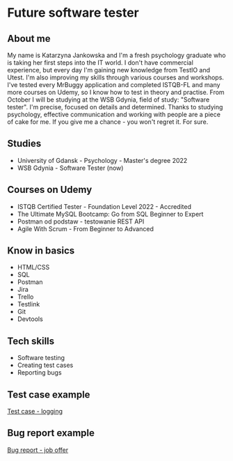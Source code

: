 <h1>Future software tester</h1>
<h2>About me</h2>
<p>My name is Katarzyna Jankowska and I'm a fresh psychology graduate who is taking her first steps into the IT world. I don't have commercial experience, but every day I'm gaining new knowledge from TestIO and Utest. I'm also improving my skills through various courses and workshops. I've tested every MrBuggy application and completed ISTQB-FL and many more courses on Udemy, so I know how to test in theory and practise. From October I will be studying at the WSB Gdynia, field of study: "Software tester". I'm precise, focused on details and determined. Thanks to studying psychology, effective communication and working with people are a piece of cake for me. If you give me a chance - you won't regret it. For sure.</p>
<h2>Studies</h2>
<ul>
  <li>University of Gdansk - Psychology - Master's degree 2022</li>
  <li>WSB Gdynia - Software Tester (now)</li>
</ul>
<h2>Courses on Udemy</h2>
<ul>
  <li>ISTQB Certified Tester - Foundation Level 2022 - Accredited</li>
  <li>The Ultimate MySQL Bootcamp: Go from SQL Beginner to Expert</li>
  <li>Postman od podstaw - testowanie REST API</li>
  <li>Agile With Scrum - From Beginner to Advanced</li>
</ul>
<h2>Know in basics</h2>
<ul>
  <li>HTML/CSS</li>
  <li>SQL</li>
  <li>Postman</li>
  <li>Jira</li>
  <li>Trello</li>
  <li>Testlink</li>
  <li>Git</li>
  <li>Devtools</li>
</ul>
<h2>Tech skills</h2>
<ul>
  <li>Software testing</li>
  <li>Creating test cases</li>
  <li>Reporting bugs</li>
</ul>
<h2>Test case example</h2>
<a href="https://github.com/kjankowska316/kjankowska316/blob/main/test_case.jpg">Test case - logging</a>
<h2>Bug report example</h2>
<a href="https://github.com/kjankowska316/kjankowska316/blob/main/bug-report.png">Bug report - job offer</a>
<!---
kjankowska316/kjankowska316 is a ✨ special ✨ repository because its `README.md` (this file) appears on your GitHub profile.
You can click the Preview link to take a look at your changes.
--->
